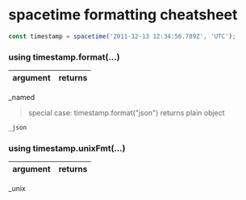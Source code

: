 # spacetime formatting cheatsheet

```js
const timestamp = spacetime('2011-12-13 12:34:56.789Z', 'UTC');
```

### using timestamp.format(...)

| argument | returns |
|----------|---------|
_named

> special case: timestamp.format("json") returns plain object

```js
_json
```

### using timestamp.unixFmt(...)

| argument | returns |
|----------|---------|
_unix

